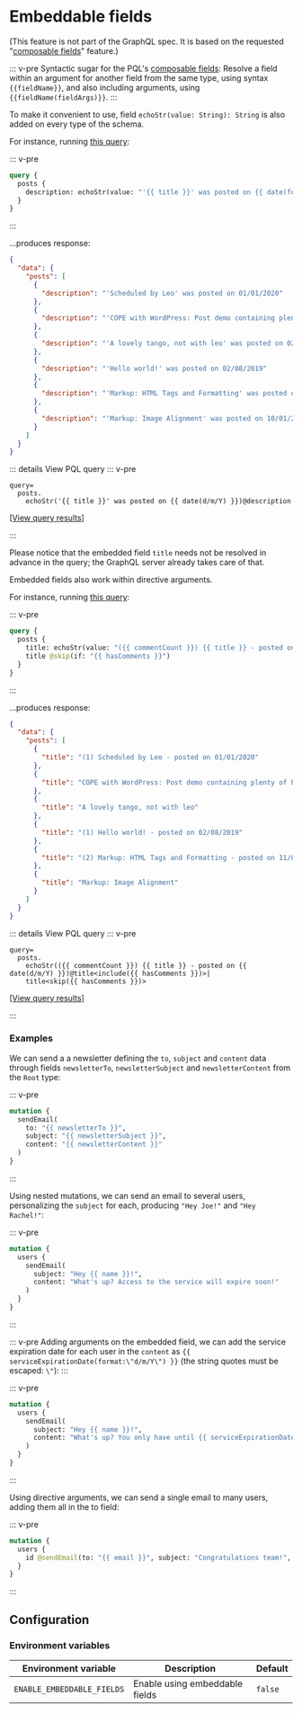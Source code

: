 # Embeddable fields

(This feature is not part of the GraphQL spec. It is based on the requested "[composable fields](https://github.com/graphql/graphql-spec/issues/682)" feature.)

::: v-pre
Syntactic sugar for the PQL's [composable fields](../extended/pql-language-features.html#composable-fields): Resolve a field within an argument for another field from the same type, using syntax `{{fieldName}}`, and also including arguments, using `{{fieldName(fieldArgs)}}`.
:::

To make it convenient to use, field `echoStr(value: String): String` is also added on every type of the schema.

For instance, running <a href="https://newapi.getpop.org/graphiql/?query=query%20%7B%0A%20%20posts%20%7B%0A%20%20%20%20description%3A%20echoStr(value%3A%20%22%27%7B%7B%20title%20%7D%7D%27%20was%20posted%20on%20%7B%7B%20date(format%3A%20%5C%22d%2Fm%2FY%5C%22)%7D%7D%22)%0A%20%20%7D%0A%7D" target="_blank">this query</a>:

::: v-pre
```graphql
query {
  posts {
    description: echoStr(value: "'{{ title }}' was posted on {{ date(format: \"d/m/Y\") }}")
  }
}
```
:::

...produces response:

```json
{
  "data": {
    "posts": [
      {
        "description": "'Scheduled by Leo' was posted on 01/01/2020"
      },
      {
        "description": "'COPE with WordPress: Post demo containing plenty of blocks' was posted on 08/08/2019"
      },
      {
        "description": "'A lovely tango, not with leo' was posted on 02/08/2019"
      },
      {
        "description": "'Hello world!' was posted on 02/08/2019"
      },
      {
        "description": "'Markup: HTML Tags and Formatting' was posted on 11/01/2013"
      },
      {
        "description": "'Markup: Image Alignment' was posted on 10/01/2013"
      }
    ]
  }
}
```

::: details View PQL query
::: v-pre
```less
query=
  posts.
    echoStr('{{ title }}' was posted on {{ date(d/m/Y) }})@description
```

[<a href="https://newapi.getpop.org/api/graphql/?query=posts.echoStr(%27{{%20title%20}}%27%20was%20posted%20on%20{{%20date(d/m/Y)%20}})@description">View query results</a>]

:::

Please notice that the embedded field `title` needs not be resolved in advance in the query; the GraphQL server already takes care of that.

Embedded fields also work within directive arguments.

For instance, running <a href="https://newapi.getpop.org/graphiql/?query=query%20%7B%0A%20%20posts%20%7B%0A%20%20%20%20title%3A%20echoStr(value%3A%20%22(%7B%7B%20commentCount%20%7D%7D)%20%7B%7B%20title%20%7D%7D%20-%20posted%20on%20%7B%7B%20date(format%3A%20%5C%22d%2Fm%2FY%5C%22)%7D%7D%22)%20%40include(if%3A%20%22%7B%7B%20hasComments%20%7D%7D%22)%0A%20%20%20%20title%20%40skip(if%3A%20%22%7B%7B%20hasComments%20%7D%7D%22)%0A%20%20%7D%0A%7D%0A" target="_blank">this query</a>:

::: v-pre
```graphql
query {
  posts {
    title: echoStr(value: "({{ commentCount }}) {{ title }} - posted on {{ date(format: \"d/m/Y\")}}") @include(if: "{{ hasComments }}")
    title @skip(if: "{{ hasComments }}")
  }
}
```
:::

...produces response:

```json
{
  "data": {
    "posts": [
      {
        "title": "(1) Scheduled by Leo - posted on 01/01/2020"
      },
      {
        "title": "COPE with WordPress: Post demo containing plenty of blocks"
      },
      {
        "title": "A lovely tango, not with leo"
      },
      {
        "title": "(1) Hello world! - posted on 02/08/2019"
      },
      {
        "title": "(2) Markup: HTML Tags and Formatting - posted on 11/01/2013"
      },
      {
        "title": "Markup: Image Alignment"
      }
    ]
  }
}
```

::: details View PQL query
::: v-pre
```less
query=
  posts.
    echoStr(({{ commentCount }}) {{ title }} - posted on {{ date(d/m/Y) }})@title<include({{ hasComments }})>|
    title<skip({{ hasComments }})>
```

[<a href="https://newapi.getpop.org/api/graphql/?query=posts.echoStr((%7B%7B%20commentCount%20%7D%7D)%20%7B%7B{%20title%20%7D%7D%20-%20posted%20on%20%7B%7B%20date(d/m/Y)%20%7D%7D)@title%3Cinclude(%7B%7B%20hasComments%20%7D%7D)%3E|title%3Cskip(%7B%7B%20hasComments%20%7D%7D)%3E">View query results</a>]

:::

### Examples

We can send a a newsletter defining the `to`, `subject` and `content` data through fields `newsletterTo`, `newsletterSubject` and `newsletterContent` from the `Root` type:

::: v-pre
```graphql
mutation {
  sendEmail(
    to: "{{ newsletterTo }}",
    subject: "{{ newsletterSubject }}",
    content: "{{ newsletterContent }}"
  )
}
```
:::

Using nested mutations, we can send an email to several users, personalizing the `subject` for each, producing `"Hey Joe!"` and `"Hey Rachel!"`:

::: v-pre
```graphql
mutation {
  users {
    sendEmail(
      subject: "Hey {{ name }}!",
      content: "What's up? Access to the service will expire soon!"
    )
  }
}
```
:::

::: v-pre
Adding arguments on the embedded field, we can add the service expiration date for each user in the `content` as `{{ serviceExpirationDate(format:\"d/m/Y\") }}` (the string quotes must be escaped: `\"`):
:::

::: v-pre
```graphql
mutation {
  users {
    sendEmail(
      subject: "Hey {{ name }}!",
      content: "What's up? You only have until {{ serviceExpirationDate(format:\"d/m/Y\") }} to renew the service."
    )
  }
}
```
:::

Using directive arguments, we can send a single email to many users, adding them all in the to field:

::: v-pre
```graphql
mutation {
  users {
    id @sendEmail(to: "{{ email }}", subject: "Congratulations team!", content: "You have won the competition!")
  }
}
```
:::

## Configuration

### Environment variables

| Environment variable | Description | Default |
| --- | --- | --- |
| `ENABLE_EMBEDDABLE_FIELDS` | Enable using embeddable fields | `false` |
